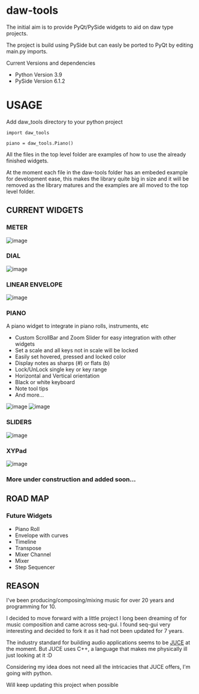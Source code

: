 daw-tools
=========

The initial aim is to provide PyQt/PySide widgets to aid on daw type projects.

The project is build using PySide but can easly be ported to PyQt by editing main.py imports.


Current Versions and dependencies
* Python Version 3.9
* PySide Version 6.1.2


USAGE
=====
Add daw_tools directory to your python project

`import daw_tools`

`piano = daw_tools.Piano()`

All the files in the top level folder are examples of how to use the already finished widgets.



At the moment each file in the daw-tools folder has an embeded example for development ease, 
this makes the library quite big in size and it will be removed as the library matures 
and the examples are all moved to the top level folder.


CURRENT WIDGETS
---------------
### METER
![image](https://user-images.githubusercontent.com/30872066/127906602-82c1a064-07b3-4088-8ae7-5a92971c84b4.png)


### DIAL
![image](https://user-images.githubusercontent.com/30872066/127852034-27d5aed8-0adc-47b7-8525-1b42ee2f51fe.png)


### LINEAR ENVELOPE
![image](https://user-images.githubusercontent.com/30872066/126156507-dcee3b27-6de8-4b98-a32a-bbde0b1b2237.png)


### PIANO
A piano widget to integrate in piano rolls, instruments, etc

* Custom ScrollBar and Zoom Slider for easy integration with other widgets
* Set a scale and all keys not in scale will be locked
* Easily set hovered, pressed and locked color
* Display notes as sharps (#) or flats (b)
* Lock/UnLock single key or key range
* Horizontal and Vertical orientation
* Black or white keyboard
* Note tool tips
* And more...

![image](https://user-images.githubusercontent.com/30872066/123536227-03a57600-d721-11eb-91f6-cbd80afbc5a3.png)
![image](https://user-images.githubusercontent.com/30872066/123536241-13bd5580-d721-11eb-93e5-e97aad3926da.png)
### SLIDERS

![image](https://user-images.githubusercontent.com/30872066/125504194-06eb83b4-fa54-430a-802c-5e93294bf629.png)

### XYPad

![image](https://user-images.githubusercontent.com/30872066/125504251-0ec78d4f-466b-4936-a2e5-e20c69e77b6b.png)

### More under construction and added soon...



ROAD MAP
--------

### Future Widgets
* Piano Roll
* Envelope with curves
* Timeline
* Transpose
* Mixer Channel
* Mixer
* Step Sequencer


REASON
------
I've been producing/composing/mixing music for over 20 years and programming for 10.

I decided to move forward with a little project I long been dreaming of for music composition and came across seq-gui.
I found seq-gui very interesting and decided to fork it as it had not been updated for 7 years.

The industry standard for building audio applications seems to be [JUCE](https://juce.com/) at the moment.
But JUCE uses C++, a language that makes me physically ill just looking at it :D

Considering my idea does not need all the intricacies that JUCE offers, I'm going with python.

Will keep updating this project when possible
